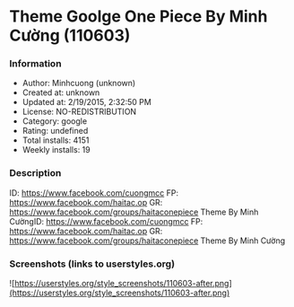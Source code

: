 # Theme Goolge One Piece By Minh Cường (110603)

### Information
- Author: Minhcuong (unknown)
- Created at: unknown
- Updated at: 2/19/2015, 2:32:50 PM
- License: NO-REDISTRIBUTION
- Category: google
- Rating: undefined
- Total installs: 4151
- Weekly installs: 19


### Description
ID: https://www.facebook.com/cuongmcc
FP: https://www.facebook.com/haitac.op
GR: https://www.facebook.com/groups/haitaconepiece
Theme By Minh CườngID: https://www.facebook.com/cuongmcc
FP: https://www.facebook.com/haitac.op
GR: https://www.facebook.com/groups/haitaconepiece
Theme By Minh Cường


### Screenshots (links to userstyles.org)
![https://userstyles.org/style_screenshots/110603-after.png](https://userstyles.org/style_screenshots/110603-after.png)


